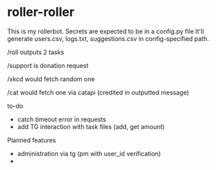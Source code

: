 # roller-roller
This is my rollerbot. 
Secrets are expected to be in a config.py file
It'll generate users.csv, logs.txt, suggestions.csv in config-specified path.

/roll outputs 2 tasks

/support is donation request

/xkcd would fetch random one

/cat would fetch one via catapi (credited in outputted message)

to-do
* catch timeout error in requests
* add TG interaction with task files (add, get amount)


Planned features
- administration via tg (pm with user_id verification)
- 
